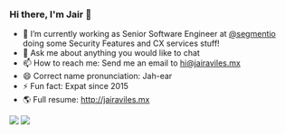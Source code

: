 ### Hi there, I'm Jair 👋

<!--
**JairAviles/JairAviles** is a ✨ _special_ ✨ repository because its `README.md` (this file) appears on your GitHub profile.

Here are some ideas to get you started:
-->

- 🔭 I’m currently working as Senior Software Engineer at [@segmentio](https://github.com/segmentio) doing some Security Features and CX services stuff!
- 💬 Ask me about anything you would like to chat
- 📫 How to reach me: Send me an email to <hi@jairaviles.mx>
- 😄 Correct name pronunciation: Jah-ear
- ⚡ Fun fact: Expat since 2015
- 🌎 Full resume: <http://jairaviles.mx>

![](https://github-readme-stats.vercel.app/api?username=jairaviles&show_icons=true&line_height=21&show_icons=true&theme=vue&hide_border=true&count_private=true)
![](https://github-readme-stats.vercel.app/api/top-langs/?username=jairaviles&show_icons=true&count_private=true&layout=compact&theme=vue&hide_border=true&hide=html,css)

